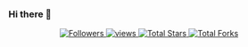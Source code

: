 ### Hi there 👋

<p align="center">
  <a href="https://github.com/SalahSen?tab=followers">
    <img alt="Followers" title="Follow me on Github" src="https://custom-icon-badges.herokuapp.com/github/followers/SalahSen?color=236ad3&labelColor=1155ba&style=flat-square&label=Follow&logo=person-add&logoColor=white&v=42"/>
  </a>
  <a href="https://github.com/SalahSen/Simple-View-Counter">
    <img alt="views" title="GitHub profile views" src="https://komarev.com/ghpvc/?username=SalahSen&style=flat-square&color=lightgrey"/>
  </a>
  <a href="https://github.com/SalahSen?tab=repositories&sort=stargazers">
    <img alt="Total Stars" title="Total Stars on GitHub" src="https://custom-icon-badges.herokuapp.com/badge/dynamic/json?logo=star&host=formatted-dynamic-badges.herokuapp.com&formatter=metric&style=flat-square&label=Stars&color=55960c&labelColor=488207&query=$.stars&url=https://api.github-star-counter.workers.dev/user/SalahSen&v=42"/>
  </a>
  <a href="https://github.com/SalahSen?tab=repositories&sort=stargazers">
    <img alt="Total Forks" title="Total Forks on GitHub" src="https://custom-icon-badges.herokuapp.com/badge/dynamic/json?logo=fork&host=formatted-dynamic-badges.herokuapp.com&formatter=metric&style=flat-square&color=ff0013&labelColor=ae1206&label=Forks&query=$.forks&url=https://api.github-star-counter.workers.dev/user/SalahSen&v=42"/>
  </a>
</p>



<!--
**SalahSen/SalahSen** is a ✨ _special_ ✨ repository because its `README.md` (this file) appears on your GitHub profile.

Here are some ideas to get you started:

- 🔭 I’m currently working on ...
- 🌱 I’m currently learning ...
- 👯 I’m looking to collaborate on ...
- 🤔 I’m looking for help with ...
- 💬 Ask me about ...
- 📫 How to reach me: ...
- 😄 Pronouns: ...
- ⚡ Fun fact: ...
-->
